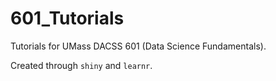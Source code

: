 # 601_Tutorials

Tutorials for UMass DACSS 601 (Data Science Fundamentals). 
  
Created through `shiny` and `learnr`. 
